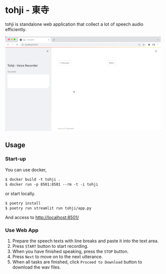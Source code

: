 # tohji - 東寺
tohji is standalone web application that collect a lot of speech audio efficiently.

![](docs/animation.gif)

## Usage
### Start-up
You can use docker,

```shell
$ docker build -t tohji .
$ docker run -p 8501:8501 --rm -t -i tohji
```

or start locally.

```shell
$ poetry install
$ poetry run streamlit run tohji/app.py
```

And access to [http://localhost:8501/](http://localhost:8501/)

### Use Web App

1. Prepare the speech texts with line breaks and paste it into the text area.
2. Press `START` button to start recording.
3. When you have finished speaking, press the `STOP` button.
4. Press `Next` to move on to the next utterance.
5. When all tasks are finished, click `Proceed to Download` button to download the wav files.

